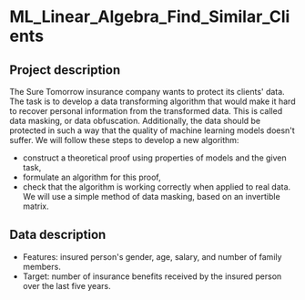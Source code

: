 # ML_Linear_Algebra_Find_Similar_Clients

## Project description
The Sure Tomorrow insurance company wants to protect its clients' data. The
task is to develop a data transforming algorithm that would make it hard to
recover personal information from the transformed data. This is called data
masking, or data obfuscation. Additionally, the data should be protected in such a way that the
quality of machine learning models doesn't suffer. We will follow these steps to develop a new algorithm:
- construct a theoretical proof using properties of models and the given task,
- formulate an algorithm for this proof,
- check that the algorithm is working correctly when applied to real data.
We will use a simple method of data masking, based on an invertible matrix.

## Data description
- Features: insured person's gender, age, salary, and number of family
members.
- Target: number of insurance benefits received by the insured person over the
last five years.


